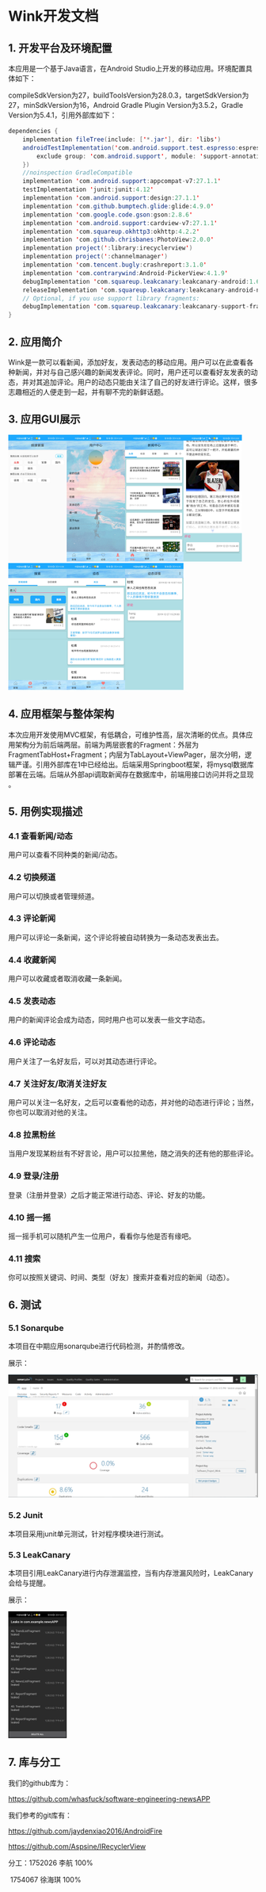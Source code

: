 # Wink开发文档

## 1. 开发平台及环境配置

本应用是一个基于Java语言，在Android Studio上开发的移动应用。环境配置具体如下：

compileSdkVersion为27，buildToolsVersion为28.0.3，targetSdkVersion为27，minSdkVersion为16，Android Gradle Plugin Version为3.5.2，Gradle Version为5.4.1，引用外部库如下：

```java
dependencies {
    implementation fileTree(include: ['*.jar'], dir: 'libs')
    androidTestImplementation('com.android.support.test.espresso:espresso-core:2.2.2', {
        exclude group: 'com.android.support', module: 'support-annotations'
    })
    //noinspection GradleCompatible
    implementation 'com.android.support:appcompat-v7:27.1.1'
    testImplementation 'junit:junit:4.12'
    implementation 'com.android.support:design:27.1.1'
    implementation 'com.github.bumptech.glide:glide:4.9.0'
    implementation 'com.google.code.gson:gson:2.8.6'
    implementation 'com.android.support:cardview-v7:27.1.1'
    implementation 'com.squareup.okhttp3:okhttp:4.2.2'
    implementation 'com.github.chrisbanes:PhotoView:2.0.0'
    implementation project(':library:irecyclerview')
    implementation project(':channelmanager')
    implementation 'com.tencent.bugly:crashreport:3.1.0'
    implementation 'com.contrarywind:Android-PickerView:4.1.9'
    debugImplementation 'com.squareup.leakcanary:leakcanary-android:1.6.1'
    releaseImplementation 'com.squareup.leakcanary:leakcanary-android-no-op:1.6.1'
    // Optional, if you use support library fragments:
    debugImplementation 'com.squareup.leakcanary:leakcanary-support-fragment:1.6.1'
}

```

## 2. 应用简介

Wink是一款可以看新闻，添加好友，发表动态的移动应用。用户可以在此查看各种新闻，并对与自己感兴趣的新闻发表评论。同时，用户还可以查看好友发表的动态，并对其追加评论。用户的动态只能由关注了自己的好友进行评论。这样，很多志趣相近的人便走到一起，并有聊不完的新鲜话题。

## 3. 应用GUI展示

<img src=".\image\channelmanagement.jpg" style="zoom:25%;" /><img src=".\image\mine.jpg" alt="mine" style="zoom:25%;" /><img src=".\image\news.jpg" alt="news" style="zoom:25%;" /><img src=".\image\newsdetail.jpg" alt="newsdetail" style="zoom:25%;" /><img src=".\image\search.jpg" alt="search" style="zoom:25%;" /><img src=".\image\trend.jpg" alt="trend" style="zoom:25%;" /><img src=".\image\trenddetail.jpg" alt="trenddetail" style="zoom:25%;" />

## 4. 应用框架与整体架构

本次应用开发使用MVC框架，有低耦合，可维护性高，层次清晰的优点。具体应用架构分为前后端两层。前端为两层嵌套的Fragment：外层为FragmentTabHost+Fragment；内层为TabLayout+ViewPager，层次分明，逻辑严谨。引用外部库在1中已经给出。后端采用Springboot框架，将mysql数据库部署在云端。后端从外部api调取新闻存在数据库中，前端用接口访问并将之显现 。

## 5. 用例实现描述

### 4.1 查看新闻/动态

用户可以查看不同种类的新闻/动态。

### 4.2 切换频道

用户可以切换或者管理频道。

### 4.3 评论新闻

用户可以评论一条新闻，这个评论将被自动转换为一条动态发表出去。

### 4.4 收藏新闻

用户可以收藏或者取消收藏一条新闻。

### 4.5 发表动态

用户的新闻评论会成为动态，同时用户也可以发表一些文字动态。

### 4.6 评论动态

用户关注了一名好友后，可以对其动态进行评论。

### 4.7 关注好友/取消关注好友

用户可以关注一名好友，之后可以查看他的动态，并对他的动态进行评论；当然，你也可以取消对他的关注。

### 4.8 拉黑粉丝

当用户发现某粉丝有不好言论，用户可以拉黑他，随之消失的还有他的那些评论。

### 4.9 登录/注册

登录（注册并登录）之后才能正常进行动态、评论、好友的功能。

### 4.10 摇一摇

摇一摇手机可以随机产生一位用户，看看你与他是否有缘吧。

### 4.11 搜索

你可以按照关键词、时间、类型（好友）搜索并查看对应的新闻（动态）。

## 6. 测试

### 5.1 Sonarqube

本项目在中期应用sonarqube进行代码检测，并酌情修改。

展示：

![](.\image\sonarqube.png)

### 5.2 Junit

本项目采用junit单元测试，针对程序模块进行测试。

### 5.3 LeakCanary

本项目引用LeakCanary进行内存泄漏监控，当有内存泄漏风险时，LeakCanary会给与提醒。

展示：

<img src=".\image\leakcanary.jpg" alt="leakcanary" style="zoom: 25%;" />

## 7. 库与分工

我们的github库为：

https://github.com/whasfuck/software-engineering-newsAPP

我们参考的git库有：

https://github.com/jaydenxiao2016/AndroidFire

https://github.com/Aspsine/IRecyclerView

分工：1752026 李航  100%

​            1754067 徐海琪  100%